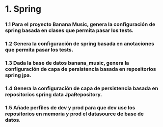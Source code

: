 # 1. Spring

### 1.1 Para el proyecto Banana Music, genera la configuración de spring basada en clases que permita pasar los tests.
### 1.2 Genera la configuración de spring basada en anotaciones que permita pasar los tests.
### 1.3 Dada la base de datos banana_music, genera la configuración de capa de persistencia basada en repositorios spring jpa. 
### 1.4 Genera la configuración de capa de persistencia basada en repositorios spring data JpaRepository. 
### 1.5 Añade perfiles de dev y prod para que dev use los repositorios en memoria y prod el datasource de base de datos.

